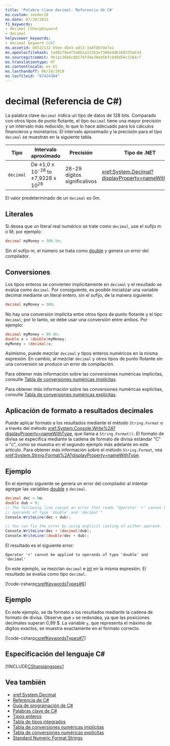 ```yaml
---
title: 'Palabra clave decimal: Referencia de C#'
ms.custom: seodec18
ms.date: 07/20/2015
f1_keywords:
- decimal_CSharpKeyword
- decimal
helpviewer_keywords:
- decimal keyword [C#]
ms.assetid: b6522132-b5ee-4be3-ad13-3adfdb7de7a1
ms.openlocfilehash: 7ad01f9e4f5a8b1a153b1ef306e9d6168335eb3d
ms.sourcegitcommit: 9b1ac36b6c80176fd4e20eb5bfcbd9d56c3264cf
ms.translationtype: HT
ms.contentlocale: es-ES
ms.lasthandoff: 06/28/2019
ms.locfileid: "67424304"
---
```

# <a name="decimal-c-reference"></a>decimal (Referencia de C#)

La palabra clave `decimal` indica un tipo de datos de 128 bits. Comparado con otros tipos de punto flotante, el tipo `decimal` tiene una mayor precisión y un intervalo más reducido, lo que lo hace adecuado para los cálculos financieros y monetarios. El intervalo aproximado y la precisión para el tipo `decimal` se muestran en la siguiente tabla.

|Tipo|Intervalo aproximado|Precisión|Tipo de .NET|
|----------|-----------------------|---------------|-------------------------|
|`decimal`|De ±1,0 x 10<sup>-28</sup> to ±7,9228 x 10<sup>28</sup>|28-29 dígitos significativos|<xref:System.Decimal?displayProperty=nameWithType>|

El valor predeterminado de un `decimal` es 0m.

## <a name="literals"></a>Literales

Si desea que un literal real numérico se trate como `decimal`, use el sufijo m o M; por ejemplo:

```csharp
decimal myMoney = 300.5m;
```

Sin el sufijo m, el número se trata como [double](../../../csharp/language-reference/keywords/double.md) y genera un error del compilador.

## <a name="conversions"></a>Conversiones

Los tipos enteros se convierten implícitamente en `decimal` y el resultado se evalúa como `decimal`. Por consiguiente, es posible inicializar una variable decimal mediante un literal entero, sin el sufijo, de la manera siguiente:

```csharp
decimal myMoney = 300;
```

No hay una conversión implícita entre otros tipos de punto flotante y el tipo `decimal`; por lo tanto, se debe usar una conversión entre ambos. Por ejemplo:

```csharp
decimal myMoney = 99.9m;
double x = (double)myMoney;
myMoney = (decimal)x;
```

Asimismo, puede mezclar `decimal` y tipos enteros numéricos en la misma expresión. En cambio, al mezclar `decimal` y otros tipos de punto flotante sin una conversión se produce un error de compilación.

Para obtener más información sobre las conversiones numéricas implícitas, consulte [Tabla de conversiones numéricas implícitas](../../../csharp/language-reference/keywords/implicit-numeric-conversions-table.md).

Para obtener más información sobre las conversiones numéricas explícitas, consulte [Tabla de conversiones numéricas explícitas](../../../csharp/language-reference/keywords/explicit-numeric-conversions-table.md).

## <a name="formatting-decimal-output"></a>Aplicación de formato a resultados decimales

Puede aplicar formato a los resultados mediante el método `String.Format` o a través del método <xref:System.Console.Write%2A?displayProperty=nameWithType>, que llama a `String.Format()`. El formato de divisa se especifica mediante la cadena de formato de divisa estándar "C" o "c", como se muestra en el segundo ejemplo más adelante en este artículo. Para obtener más información sobre el método `String.Format`, vea <xref:System.String.Format%2A?displayProperty=nameWithType>.

## <a name="example"></a>Ejemplo

En el ejemplo siguiente se genera un error del compilador al intentar agregar las variables [double](../../../csharp/language-reference/keywords/double.md) y `decimal`.

```csharp
decimal dec = 0m;
double dub = 9;
// The following line causes an error that reads "Operator '+' cannot be applied to
// operands of type 'double' and 'decimal'"
Console.WriteLine(dec + dub);

// You can fix the error by using explicit casting of either operand.
Console.WriteLine(dec + (decimal)dub);
Console.WriteLine((double)dec + dub);
```

El resultado es el siguiente error:

`Operator '+' cannot be applied to operands of type 'double' and 'decimal'`

En este ejemplo, se mezclan `decimal` e [int](../../../csharp/language-reference/builtin-types/integral-numeric-types.md) en la misma expresión. El resultado se evalúa como tipo `decimal`.

[!code-csharp[csrefKeywordsTypes#6](~/samples/snippets/csharp/VS_Snippets_VBCSharp/csrefKeywordsTypes/CS/keywordsTypes.cs#6)]

## <a name="example"></a>Ejemplo

En este ejemplo, se da formato a los resultados mediante la cadena de formato de divisa. Observe que `x` se redondea, ya que las posiciones decimales superan 0,99 $. La variable `y`, que representa el máximo de dígitos exactos, se muestra exactamente en el formato correcto.

[!code-csharp[csrefKeywordsTypes#7](~/samples/snippets/csharp/VS_Snippets_VBCSharp/csrefKeywordsTypes/CS/keywordsTypes.cs#7)]

## <a name="c-language-specification"></a>Especificación del lenguaje C#

[!INCLUDE[CSharplangspec](~/includes/csharplangspec-md.md)]

## <a name="see-also"></a>Vea también

- <xref:System.Decimal>
- [Referencia de C#](../../../csharp/language-reference/index.md)
- [Guía de programación de C#](../../../csharp/programming-guide/index.md)
- [Palabras clave de C#](../../../csharp/language-reference/keywords/index.md)
- [Tipos enteros](../../../csharp/language-reference/builtin-types/integral-numeric-types.md)
- [Tabla de tipos integrados](../../../csharp/language-reference/keywords/built-in-types-table.md)
- [Tabla de conversiones numéricas implícitas](../../../csharp/language-reference/keywords/implicit-numeric-conversions-table.md)
- [Tabla de conversiones numéricas explícitas](../../../csharp/language-reference/keywords/explicit-numeric-conversions-table.md)
- [Standard Numeric Format Strings](../../../standard/base-types/standard-numeric-format-strings.md)
